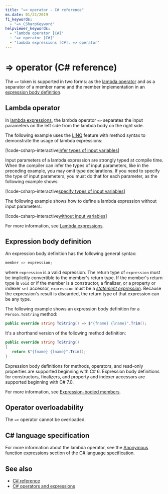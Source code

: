 ```yaml
---
title: "=> operator - C# reference"
ms.date: 01/22/2019
f1_keywords: 
  - "=>_CSharpKeyword"
helpviewer_keywords: 
  - "lambda operator [C#]"
  - "=> operator [C#]"
  - "lambda expressions [C#], => operator"
---
```

# => operator (C# reference)

The `=>` token is supported in two forms: as the [lambda operator](#lambda-operator) and as a separator of a member name and the member implementation in an [expression body definition](#expression-body-definition).

## Lambda operator

In [lambda expressions](../../programming-guide/statements-expressions-operators/lambda-expressions.md), the lambda operator `=>` separates the input parameters on the left side from the lambda body on the right side.

The following example uses the [LINQ](../../programming-guide/concepts/linq/index.md) feature with method syntax to demonstrate the usage of lambda expressions:

[!code-csharp-interactive[infer types of input variables](snippets/shared/LambdaOperator.cs#InferredTypes)]

Input parameters of a lambda expression are strongly typed at compile time. When the compiler can infer the types of input parameters, like in the preceding example, you may omit type declarations. If you need to specify the type of input parameters, you must do that for each parameter, as the following example shows:

[!code-csharp-interactive[specify types of input variables](snippets/shared/LambdaOperator.cs#ExplicitTypes)]

The following example shows how to define a lambda expression without input parameters:

[!code-csharp-interactive[without input variables](snippets/shared/LambdaOperator.cs#WithoutInput)]

For more information, see [Lambda expressions](../../programming-guide/statements-expressions-operators/lambda-expressions.md).

## Expression body definition

An expression body definition has the following general syntax:

```csharp
member => expression;
```

where `expression` is a valid expression. The return type of `expression` must be implicitly convertible to the member's return type. If the member's return type is `void` or if the member is a constructor, a finalizer, or a property or indexer `set` accessor, `expression` must be a [*statement expression*](~/_csharplang/spec/statements.md#expression-statements). Because the expression's result is discarded, the return type of that expression can be any type.

The following example shows an expression body definition for a `Person.ToString` method:

```csharp
public override string ToString() => $"{fname} {lname}".Trim();
```

It's a shorthand version of the following method definition:

```csharp
public override string ToString()
{
   return $"{fname} {lname}".Trim();
}
```

Expression body definitions for methods, operators, and read-only properties are supported beginning with C# 6. Expression body definitions for constructors, finalizers, and property and indexer accessors are supported beginning with C# 7.0.

For more information, see [Expression-bodied members](../../programming-guide/statements-expressions-operators/expression-bodied-members.md).

## Operator overloadability

The `=>` operator cannot be overloaded.

## C# language specification

For more information about the lambda operator, see the [Anonymous function expressions](~/_csharplang/spec/expressions.md#anonymous-function-expressions) section of the [C# language specification](~/_csharplang/spec/introduction.md).

## See also

- [C# reference](../index.md)
- [C# operators and expressions](index.md)
